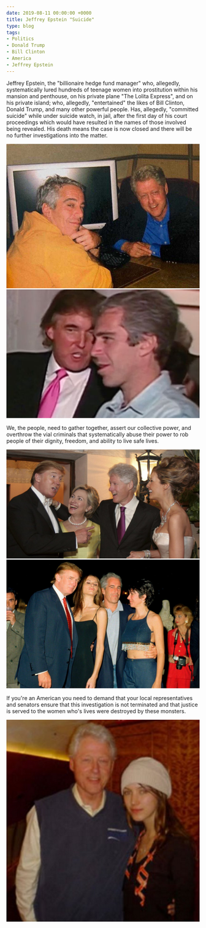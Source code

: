 ```yaml
---
date: 2019-08-11 00:00:00 +0000
title: Jeffrey Epstein "Suicide"
type: blog
tags:
- Politics
- Donald Trump
- Bill Clinton
- America
- Jeffrey Epstein
---
```


Jeffrey Epstein, the "billionaire hedge fund manager" who, allegedly, systematically lured hundreds of teenage women into prostitution within his mansion and penthouse, on his private plane "The Lolita Express", and on his private island; who, allegedly, "entertained" the likes of Bill Clinton, Donald Trump, and many other powerful people. Has, allegedly, "committed suicide" while under suicide watch, in jail, after the first day of his court proceedings which would have resulted in the names of those involved being revealed. His death means the case is now closed and there will be no further investigations into the matter.

![Clinton Epstein](/static/images/politics/epstein/clinton_epstein.jpg)
![Epstein Trump](/static/images/politics/epstein/epstein_trump.jpg)

We, the people, need to gather together, assert our collective power, and overthrow the vial criminals that systematically abuse their power to rob people of their dignity, freedom, and ability to live safe lives.

![Clinton Trump](/static/images/politics/epstein/clinton_trump.jpg)
![Epstein Trump Women](/static/images/politics/epstein/epstein_trump_women.jpg)

If you're an American you need to demand that your local representatives and senators ensure that this investigation is not terminated and that justice is served to the women who's lives were destroyed by these monsters.

![Clinton Lolita Express](/static/images/politics/epstein/clinton_lolita_express.png)
